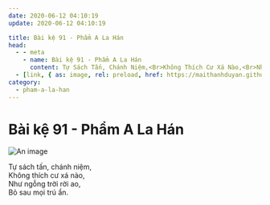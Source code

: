 ```yaml
---
date: 2020-06-12 04:10:19
update: 2020-06-12 04:10:19

title: Bài kệ 91 - Phẩm A La Hán
head:
  - - meta
    - name: Bài kệ 91 - Phẩm A La Hán
      content: Tự Sách Tấn, Chánh Niệm,<Br>Không Thích Cư Xá Nào,<Br>Như Ngỗng Trời Rời Ao,<Br>Bỏ Sau Mọi Trú Ẩn.<Br>
  - [link, { as: image, rel: preload, href: https://maithanhduyan.github.io/kinh-phap-cu/img/pham-a-la-han/pham-a-la-han-091.jpg }]
category:
  - pham-a-la-han
---
```


# Bài kệ 91 - Phẩm A La Hán

![An image](/img/pham-a-la-han/pham-a-la-han-091.jpg)

Tự sách tấn, chánh niệm,<br>Không thích cư xá nào,<br>Như ngỗng trời rời ao,<br>Bỏ sau mọi trú ẩn.<br>
